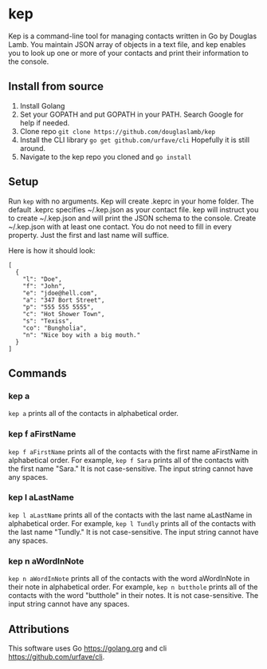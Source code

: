 # kep

Kep is a command-line tool for managing contacts written in Go by Douglas Lamb. You maintain JSON array of objects in a text file, and kep enables you to look up one or more of your contacts and print their information to the console.

## Install from source

1. Install Golang 
2. Set your GOPATH and put GOPATH in your PATH. Search Google for help if needed.
2. Clone repo `git clone https://github.com/douglaslamb/kep`
3. Install the CLI library `go get github.com/urfave/cli` Hopefully it is still around.
4. Navigate to the kep repo you cloned and `go install`

## Setup

Run `kep` with no arguments. Kep will create .keprc in your home folder. The default .keprc specifies ~/.kep.json as your contact file. kep will instruct you to create ~/.kep.json and will print the JSON schema to the console. Create ~/.kep.json with at least one contact. You do not need to fill in every property. Just the first and last name will suffice.

Here is how it should look:

```
[
  {
    "l": "Doe",
    "f": "John",
    "e": "jdoe@hell.com",
    "a": "347 Bort Street",
    "p": "555 555 5555",
    "c": "Hot Shower Town",
    "s": "Texiss",
    "co": "Bungholia",
    "n": "Nice boy with a big mouth."
  }
]
```

## Commands 

### kep a

`kep a` prints all of the contacts in alphabetical order.

### kep f aFirstName
`kep f aFirstName` prints all of the contacts with the first name aFirstName in alphabetical order. For example, `kep f Sara` prints all of the contacts with the first name "Sara." It is not case-sensitive. The input string cannot have any spaces.

### kep l aLastName
`kep l aLastName` prints all of the contacts with the last name aLastName in alphabetical order. For example, `kep l Tundly` prints all of the contacts with the last name "Tundly." It is not case-sensitive. The input string cannot have any spaces.

### kep n aWordInNote
`kep n aWordInNote` prints all of the contacts with the word aWordInNote in their note in alphabetical order. For example, `kep n butthole` prints all of the contacts with the word "butthole" in their notes. It is not case-sensitive. The input string cannot have any spaces.

## Attributions

This software uses Go https://golang.org and cli https://github.com/urfave/cli. 
